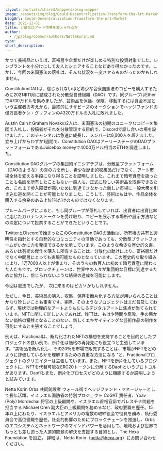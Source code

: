 ```yaml
---
layout: partials/shared/mappers/blog-mapper
image: /assets/img/blog/Could-Decentralization-Transform-the-Art-Market/bg2.png
blogUrl: Could-Decentralization-Transform-the-Art-Market
date: 2021-12-01
title: 分散化はアート市場を変えられるか
author:
  - /jp/blog/common/authors/NettaKorin.md
type:
short_description: 
---
```




かつて美術品といえば、富裕層や企業だけが楽しめる特別な投資対象でした。レンブラントを小分けにして友人とシェアすることなどあり得なかったのです。しかし、今回の米国憲法の落札は、そんな状況を一変させるものだったのかもしれません。  

ConstitutionDAOは、信じられないほど希少な合衆国憲法のコピーを購入するために2021年11月に結成された分散型自律組織（DAO）です。同グループはEtherで4700万ドルを集めましたが、芸術品を保護、保険、移動するには資金不足という主催者の考えから、最終的にサザビーズのオークションでヘッジファンドの億万長者ケン・グリフィンの4320万ドルの入札に敗れました。

Austin CainとGraham Novakの2人は、米国憲法の初期のユニークなコピーを集団で入札し、投稿者がそれを分散管理する目的で、Discordで話し合いの場を設けました。このチャンネルは急速に成長し、メンバーは8,000人を超えました。立ち上げからわずか1週間で、Constitution DAOはアーリーステージのDAOプラットフォームであるJuicebox.moneyで4000万ドル相当のETHを調達しました。

Constitution DAOグループの集団的イニシアチブは、分散型プラットフォーム（DAOのような）の真の力を示し、希少な歴史的収集品だけでなく、アート市場全体を変える手段になり得ることを証明しました。これまで暗号資産を扱ったことも名画を所有したこともない一般人も、正式に珍しい美術品を取得できるため、これまで参入障壁が高いために到達できなかった新しい市場に一般大衆を引き込む道を開くことが可能となりました。こうして、芸術はもはや、作品全体を購入する余裕のある上位1％だけのものではなくなります。

ブルームバーグによると、もし同グループが落札していれば、出資者は出資比率に応じたガバナンストークンを受け取り、コピーを展示する場所や展示方法などの決定について投票することができたということです。

TwitterとDiscordで始まったこのConstitution DAOの活動は、所有権の共有と透明性を指針とする自発的なコミュニティの活動であっても、分散型プラットフォームがいかに力を発揮できるかを示しています。このような希少な歴史的文書、あるいは芸術の傑作を購入し所有することは、分散化の助けにより、富裕層だけでなく中間層にとっても実現可能なものとなっています。この歴史的な取り組みにより、1万7000人以上が集まり、そのうちの数百人は初めて暗号資産に関わった人たちです。ブロックチェーンは、世界中の人々が集団的な目標に到達するために協力し、信じられないような結果の達成を可能にします。

今回は憲法でしたが、 次に来るのはピカソかもしれません。

ただし、今日、美術品の購入、収集、保存を断片化する方法が用いられることはかなり珍しいことも事実です。実際、そのようなプロジェクトはまだ普及しておらず、現状では物理的なアートよりもむしろデジタルアートに焦点が当てられています。NFTに関して詳しい人であれば、NFTは、もはや時間や腐敗、手の届かない価格の犠牲となることのない、新しくエキサイティングな芸術作品の制作を可能にすると主張することでしょう。

例えば、Fractionalは、断片化されたNFTの構想を支持することを目的としたプロジェクトの良い例で、断片化は価格の再発見にも役立つと主張しています。"美術品を断片化し、その20％を市場で販売することは、市場がNFTをどのように評価しているかを理解するための貴重な方法になる "と、Fractionalプロジェクトのクリエイターは主張しています。また、NFTを断片化しているプロジェクトに、NFTを代替可能なERC20トークンに分解するDaofiというプロトコルがあります。Daofiもまた、断片化プロセスがどのように機能するか説明しようと試みています。

<div class='line-separator'></div>

Netta Korin Orbs 共同創設者
ウォール街でヘッジファンド・マネージャーとして長年活躍。イスラエル国防省の特別プロジェクト CoGAT 責任者、Yoav (Poly) Mordechai 将官の上級顧問や、イスラエル首相官邸でパレスチナ問題を担当する Michael Oren 副大臣の上級顧問を務めるなど、政府要職を歴任。15 年以上にわたり、イスラエルとアメリカの複数の取締役会で役員を務め、執行委員会で高位役職を歴任。社会的影響のためにブロックチェーンを推進し、Orbs のエコシステムとネットワークのマインドパワーを活用して、地域および世界でもっとも差し迫った人道的問題の解決を支援する目的とし、The Hexa Foundation を設立。
詳細は、Netta Korin（netta@hexa.org）にお問い合わせください。





